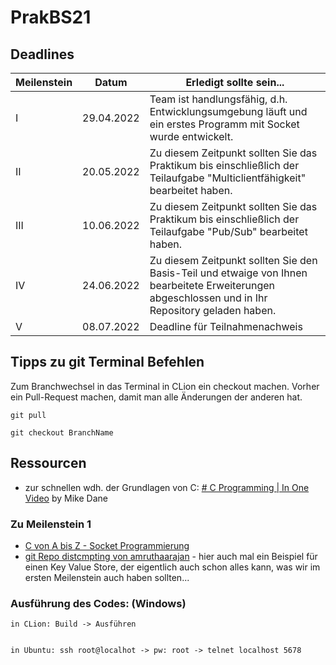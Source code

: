 # PrakBS21

## Deadlines
| Meilenstein	| Datum	| Erledigt sollte sein... |
|---|---|---|
|I | 29.04.2022	| Team ist handlungsfähig, d.h. Entwicklungsumgebung läuft und ein erstes Programm mit Socket wurde entwickelt.|
|II	| 20.05.2022 | Zu diesem Zeitpunkt sollten Sie das Praktikum bis einschließlich der Teilaufgabe "Multiclientfähigkeit" bearbeitet haben.|
|III	| 10.06.2022	| Zu diesem Zeitpunkt sollten Sie das Praktikum bis einschließlich der Teilaufgabe "Pub/Sub" bearbeitet haben.|
|IV	 | 24.06.2022	| Zu diesem Zeitpunkt sollten Sie den Basis-Teil und etwaige von Ihnen bearbeitete Erweiterungen abgeschlossen und in Ihr Repository geladen haben.|
|V	| 08.07.2022	| Deadline für Teilnahmenachweis|

## Tipps zu git Terminal Befehlen
Zum Branchwechsel in das Terminal in CLion ein checkout machen.
Vorher ein Pull-Request machen, damit man alle Änderungen der anderen hat.
```
git pull

git checkout BranchName
```


## Ressourcen
- zur schnellen wdh. der Grundlagen von C: [# C Programming | In One Video](https://www.youtube.com/watch?v=3lQEunpmtRA) by Mike Dane

### Zu Meilenstein 1
- [C von A bis Z - Socket Programmierung](https://openbook.rheinwerk-verlag.de/c_von_a_bis_z/025_c_netzwerkprogrammierung_004.htm#mj50a66f07dc78c522bbc8a31b18c366a8)
- [git Repo distcmpting von amruthaarajan](https://github.com/amruthaarajan/distcmpting) - hier auch mal ein Beispiel für einen Key Value Store, der eigentlich auch schon alles kann, was wir im ersten Meilenstein auch haben sollten...

### Ausführung des Codes: (Windows)
```
in CLion: Build -> Ausführen


in Ubuntu: ssh root@localhot -> pw: root -> telnet localhost 5678 

```
